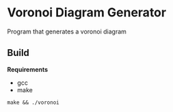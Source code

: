 # Voronoi Diagram Generator

Program that generates a voronoi diagram

## Build
**Requirements**

- gcc
- make

```
make && ./voronoi
```
